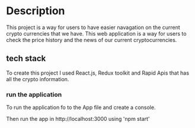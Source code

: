 # Description

This project is a way for users to have easier navagation on the current crypto currencies that we have. This web application is a way for users to check the price history and the news of our current cryptocurrencies.

## tech stack

To create this project I used React.js, Redux toolkit and Rapid Apis that has all the crypto information.

### run the application

To run the application fo to the App file and create a console.

Then run the app in http://localhost:3000 using 'npm start'

